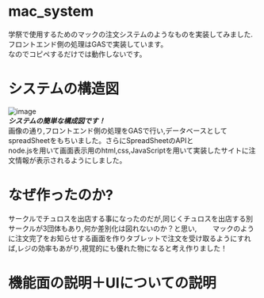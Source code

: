 # mac_system
学祭で使用するためのマックの注文システムのようなものを実装してみました.  
フロントエンド側の処理はGASで実装しています。  
なのでコピペするだけでは動作しないです。  
# システムの構造図
![image](https://github.com/ogane0112/mac_system/assets/120627734/c399527e-bc43-44d2-abe8-17ed2468611e)  
***システムの簡単な構成図です！***   
画像の通り,フロントエンド側の処理をGASで行い,データベースとしてspreadSheetをもちいました。さらにSpreadSheetのAPIと    
node.jsを用いて画面表示用のhtml,css,JavaScriptを用いて実装したサイトに注文情報が表示されるようにしました。　　
# なぜ作ったのか?
サークルでチュロスを出店する事になったのだが,同じくチュロスを出店する別サークルが3団体もあり,何か差別化は図れないのか？と思い,　　
マックのように注文完了をお知らせする画面を作りタブレットで注文を受け取るようにすれば,レジの効率もあがり,視覚的にも優れた物になると考え作りました！　　
# 機能面の説明＋UIについての説明
